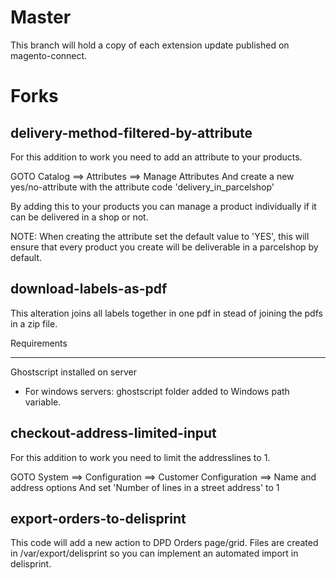 Master
======

This branch will hold a copy of each extension update published on magento-connect.

Forks
=====

delivery-method-filtered-by-attribute
-------------------------------------

For this addition to work you need to add an attribute to your products.

GOTO Catalog ==> Attributes ==> Manage Attributes
And create a new yes/no-attribute with the attribute code 'delivery_in_parcelshop'

By adding this to your products you can manage a product individually if it can be delivered in a shop or not.

NOTE: When creating the attribute set the default value to 'YES', 
this will ensure that every product you create will be deliverable in a parcelshop by default.

download-labels-as-pdf
----------------------

This alteration joins all labels together in one pdf in stead of joining the pdfs in a zip file.

Requirements
************

Ghostscript installed on server
+ For windows servers: ghostscript folder added to Windows path variable.

checkout-address-limited-input
------------------------------

For this addition to work you need to limit the addresslines to 1.

GOTO System ==> Configuration ==> Customer Configuration ==> Name and address options
And set 'Number of lines in a street address' to 1

export-orders-to-delisprint
---------------------------

This code will add a new action to DPD Orders page/grid.
Files are created in <magentoroot>/var/export/delisprint so you can implement an automated import in delisprint.
